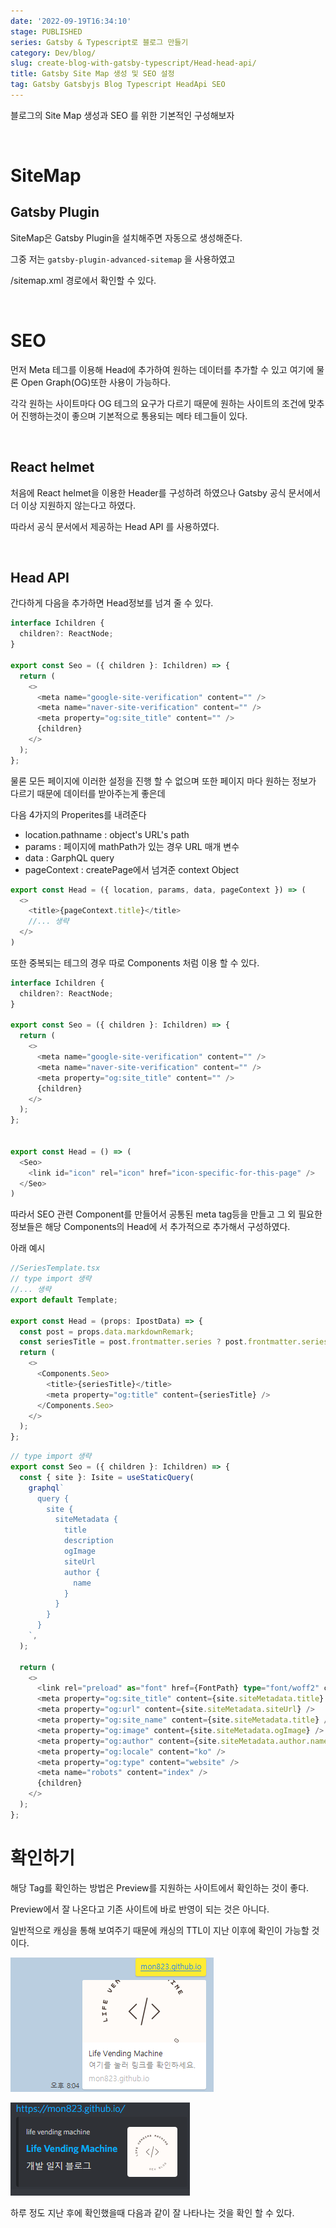 ```yaml
---
date: '2022-09-19T16:34:10'
stage: PUBLISHED
series: Gatsby & Typescript로 블로그 만들기
category: Dev/blog/
slug: create-blog-with-gatsby-typescript/Head-head-api/
title: Gatsby Site Map 생성 및 SEO 설정
tag: Gatsby Gatsbyjs Blog Typescript HeadApi SEO
---
```


블로그의 Site Map 생성과 SEO 를 위한 기본적인 구성해보자

<br/>

# SiteMap

## Gatsby Plugin

SiteMap은 Gatsby Plugin을 설치해주면 자동으로 생성해준다.

그중 저는 `gatsby-plugin-advanced-sitemap` 을 사용하였고

/sitemap.xml 경로에서 확인할 수 있다.

<br/>

# SEO

먼저 Meta 테그를 이용해 Head에 추가하여 원하는 데이터를 추가할 수 있고 여기에 물론 Open Graph(OG)또한 사용이 가능하다.

각각 원하는 사이트마다 OG 테그의 요구가 다르기 때문에 원하는 사이트의 조건에 맞추어 진행하는것이 좋으며 기본적으로 통용되는 메타 테그들이 있다.

<br/>

## React helmet

처음에 React helmet을 이용한 Header를 구성하려 하였으나 Gatsby 공식 문서에서 더 이상 지원하지 않는다고 하였다.

따라서 공식 문서에서 제공하는 Head API 를 사용하였다.

<br/>

## Head API

간다하게 다음을 추가하면 Head정보를 넘겨 줄 수 있다.

``` typescript
interface Ichildren {
  children?: ReactNode;
}

export const Seo = ({ children }: Ichildren) => {
  return (
    <>
      <meta name="google-site-verification" content="" />
      <meta name="naver-site-verification" content="" />
      <meta property="og:site_title" content="" />
      {children}
    </>
  );
};

```

물론 모든 페이지에 이러한 설정을 진행 할 수 없으며 또한 페이지 마다 원하는 정보가 다르기 때문에 데이터를 받아주는게 좋은데 

다음 4가지의 Properites를 내려준다

- location.pathname : object's URL's path
- params : 페이지에 mathPath가 있는 경우 URL 매개 변수
- data : GarphQL query
- pageContext : createPage에서 넘겨준 context Object

```typescript
export const Head = ({ location, params, data, pageContext }) => (
  <>
    <title>{pageContext.title}</title>
	//... 생략
  </>
)
```

또한 중복되는 테그의 경우 따로 Components 처럼 이용 할 수 있다.

``` typescript
interface Ichildren {
  children?: ReactNode;
}

export const Seo = ({ children }: Ichildren) => {
  return (
    <>
      <meta name="google-site-verification" content="" />
      <meta name="naver-site-verification" content="" />
      <meta property="og:site_title" content="" />
      {children}
    </>
  );
};


export const Head = () => (
  <Seo>
    <link id="icon" rel="icon" href="icon-specific-for-this-page" />
  </Seo>
)
```


따라서 SEO 관련 Component를 만들어서 공통된 meta tag등을 만들고 그 외 필요한 정보들은 해당 Components의  Head에 서 추가적으로 추가해서 구성하였다.

아래 예시
```typescript
//SeriesTemplate.tsx
// type import 생략
//... 생략
export default Template;

export const Head = (props: IpostData) => {
  const post = props.data.markdownRemark;
  const seriesTitle = post.frontmatter.series ? post.frontmatter.series : '';
  return (
    <>
      <Components.Seo>
        <title>{seriesTitle}</title>
        <meta property="og:title" content={seriesTitle} />
      </Components.Seo>
    </>
  );
};

```

``` typescript
// type import 생략
export const Seo = ({ children }: Ichildren) => {
  const { site }: Isite = useStaticQuery(
    graphql`
      query {
        site {
          siteMetadata {
            title
            description
            ogImage
            siteUrl
            author {
              name
            }
          }
        }
      }
    `,
  );

  return (
    <>
      <link rel="preload" as="font" href={FontPath} type="font/woff2" crossOrigin="anonymous" />
      <meta property="og:site_title" content={site.siteMetadata.title} />
      <meta property="og:url" content={site.siteMetadata.siteUrl} />
      <meta property="og:site_name" content={site.siteMetadata.title} />
      <meta property="og:image" content={site.siteMetadata.ogImage} />
      <meta property="og:author" content={site.siteMetadata.author.name} />
      <meta property="og:locale" content="ko" />
      <meta property="og:type" content="website" />
      <meta name="robots" content="index" />
      {children}
    </>
  );
};

```

# 확인하기

해당 Tag를 확인하는 방법은 Preview를 지원하는 사이트에서 확인하는 것이 좋다.

Preview에서 잘 나온다고 기존 사이트에 바로 반영이 되는 것은 아니다.

일반적으로 캐싱을 통해 보여주기 때문에 캐싱의 TTL이 지난 이후에 확인이 가능할 것이다.

![](assets/Head-head-api/20221005200428586.png)

![](assets/Head-head-api/20221005200454443.png)

하루 정도 지난 후에 확인했을때 다음과 같이 잘 나타나는 것을 확인 할 수 있다.